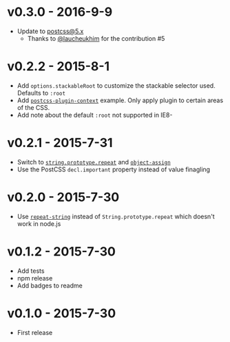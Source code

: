 

# v0.3.0 - 2016-9-9

 - Update to postcss@5.x
    - Thanks to [@laucheukhim](https://github.com/laucheukhim) for the contribution #5


# v0.2.2 - 2015-8-1

 - Add `options.stackableRoot` to customize the stackable selector used. Defaults to `:root`
 - Add [`postcss-plugin-context`](https://github.com/postcss/postcss-plugin-context) example. Only apply plugin to certain areas of the CSS.
 - Add note about the default `:root` not supported in IE8-


# v0.2.1 - 2015-7-31

 - Switch to [`string.prototype.repeat`](https://www.npmjs.com/package/string.prototype.repeat) and [`object-assign`](https://www.npmjs.com/package/object-assign)
 - Use the PostCSS `decl.important` property instead of value finagling


# v0.2.0 - 2015-7-30

 - Use [`repeat-string`](https://www.npmjs.com/package/repeat-string) instead of `String.prototype.repeat` which doesn't work in node.js


# v0.1.2 - 2015-7-30

 - Add tests
 - npm release
 - Add badges to readme


# v0.1.0 - 2015-7-30

 - First release
